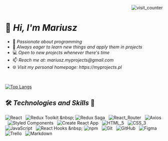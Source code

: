 <p align="right">
  <img src="https://komarev.com/ghpvc/?username=mariuszmmm&style=plastic&label=counter&color=4493f8" alt="visit_counter">
</p>

#  👋 _Hi, I'm Mariusz_
- 👀 _Passionate about programming_
- 🌱 _Always eager to learn new things and apply them in projects_
- 💻︎ _Open to new projects whenever there's time_
- 📫 _Reach me at: mariusz.myprojects@gmail.com_
- 🌐 _Visit my personal homepage: https://myprojects.pl_
<br>

[![Top Langs](https://github-readme-stats.vercel.app/api/top-langs/?username=mariuszmmm&layout=compact)](https://github.com/anuraghazra/github-readme-stats)


## 🛠️ _Technologies and Skills_ 🚀

![React](https://img.shields.io/badge/React-4dd8ff?style=plastic&logo=react&logoColor=4dd8ff&labelColor=121212) &nbsp; ![Redux Toolkit](https://img.shields.io/badge/Redux_(_toolkit_)-7033cc?style=plastic&logo=redux&logoColor=895cd6&labelColor=121212) &nbsp; ![Redux Saga](https://img.shields.io/badge/Redux_Saga-76E34F?style=plastic&logo=reduxsaga&logoColor=76E34F&labelColor=121212) &nbsp; ![React_Router](https://img.shields.io/badge/React_Router-d00908?style=plastic&logo=reactrouter&logoColor=f00909&labelColor=121212) &nbsp; ![Axios](https://img.shields.io/badge/Axios-7033cc?style=plastic&logo=axios&logoColor=7033cc&labelColor=121212) &nbsp; ![Styled Components](https://img.shields.io/badge/Styled%20Components-F91F68?style=plastic&logo=styledcomponents&logoColor=fa3879&labelColor=121212) &nbsp; ![Create React App](https://img.shields.io/badge/Create_React_App-4dd8ff?style=plastic&logo=create-react-app&logoColor=4dd8ff&labelColor=121212) &nbsp; ![HTML_5](https://img.shields.io/badge/HTML_5-f25425?style=plastic&logo=html5&logoColor=f25425&labelColor=121212) &nbsp; ![CSS_3](https://img.shields.io/badge/CSS_3-287DBF?style=plastic&logo=css3&logoColor=287DBF&labelColor=121212) &nbsp; ![JavaScript](https://img.shields.io/badge/Java_Script_ES6+-f1c80a?style=plastic&logo=javascript&logoColor=f1c80a&labelColor=121212) &nbsp; ![React Hooks](https://img.shields.io/badge/React_(_hooks_)-4dd8ff?style=plastic&logo=react&logoColor=4dd8ff&labelColor=121212) &nbsp; ![npm](https://img.shields.io/badge/npm-d00908?style=plastic&logo=npm&logoColor=f00909&labelColor=121212) &nbsp; ![Git](https://img.shields.io/badge/Git-f25425?style=plastic&logo=git&logoColor=f25425&labelColor=121212) &nbsp; ![GitHub](https://img.shields.io/badge/GitHub-1f1f1f?style=plastic&logo=github&logoColor=fff&labelColor=121212)
 &nbsp; ![Figma](https://img.shields.io/badge/Figma-f25425?style=plastic&logo=figma&logoColor=f25425&labelColor=121212) &nbsp; ![Trello](https://img.shields.io/badge/Trello-0882ca?style=plastic&logo=trello&logoColor=0882ca&labelColor=121212) &nbsp; ![Markdown](https://img.shields.io/badge/Markdown-4cdfdf?style=plastic&logo=markdown&logoColor=4cdfdf&labelColor=121212)


